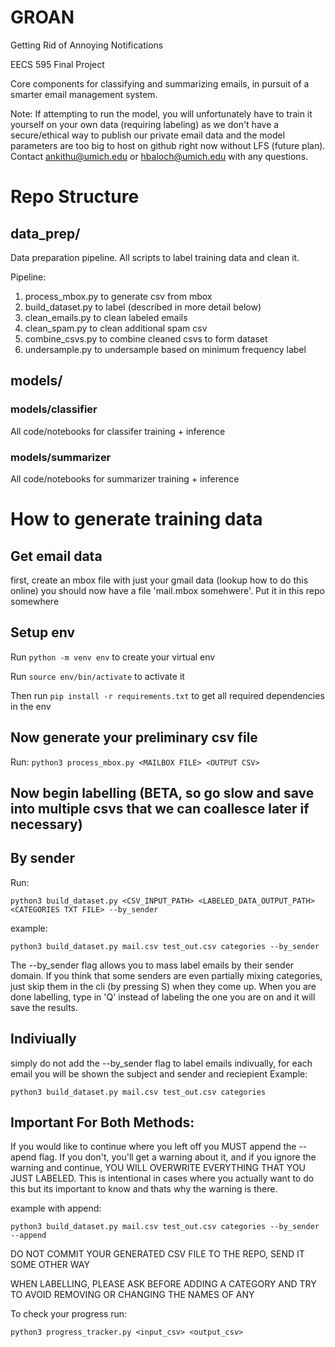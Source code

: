 # GROAN

Getting Rid of Annoying Notifications

EECS 595 Final Project

Core components for classifying and summarizing emails, in pursuit of a smarter email management system.

Note:
If attempting to run the model, you will unfortunately have to train it yourself on your own data (requiring labeling) as we don't have a secure/ethical way to publish our private email data and the model parameters are too big to host on github right now without LFS (future plan). Contact ankithu@umich.edu or hbaloch@umich.edu with any questions.

# Repo Structure

## data_prep/

Data preparation pipeline. All scripts to label training data and clean it.

Pipeline:

1. process_mbox.py to generate csv from mbox
2. build_dataset.py to label (described in more detail below)
3. clean_emails.py to clean labeled emails
4. clean_spam.py to clean additional spam csv
5. combine_csvs.py to combine cleaned csvs to form dataset
6. undersample.py to undersample based on minimum frequency label

## models/

### models/classifier

All code/notebooks for classifer training + inference

### models/summarizer

All code/notebooks for summarizer training + inference


# How to generate training data

## Get email data

first, create an mbox file with just your gmail data (lookup how to do this online) you should now have a file 'mail.mbox somehwere'. Put
it in this repo somewhere

## Setup env

Run `python -m venv env` to create your virtual env

Run `source env/bin/activate` to activate it

Then run `pip install -r requirements.txt` to get all required dependencies in the env

## Now generate your preliminary csv file 

Run:
`python3 process_mbox.py <MAILBOX FILE> <OUTPUT CSV>` 

## Now begin labelling (BETA, so go slow and save into multiple csvs that we can coallesce later if necessary)

## By sender

Run:

`python3 build_dataset.py <CSV_INPUT_PATH> <LABELED_DATA_OUTPUT_PATH> <CATEGORIES TXT FILE> --by_sender`

example:

`python3 build_dataset.py mail.csv test_out.csv categories --by_sender`


The --by_sender flag allows you to mass label emails by their sender domain. If you think that
some senders are even partially mixing categories, just skip them in the cli (by pressing S) when they come up. When you
are done labelling, type in 'Q' instead of labeling the one you are on and it will save the results.

## Indiviually

simply do not add the --by_sender flag to label emails indivually, for each email you will be shown the subject and sender and reciepient
Example:

`python3 build_dataset.py mail.csv test_out.csv categories`

## Important For Both Methods:

If you would like to continue where you left off you MUST append the --apend flag. If you don't, you'll get a warning about it,
and if you ignore the warning and continue, YOU WILL OVERWRITE EVERYTHING THAT YOU JUST LABELED. This is intentional in cases where you
actually want to do this but its important to know and thats why the warning is there.

example with append:

`python3 build_dataset.py mail.csv test_out.csv categories --by_sender --append`

DO NOT COMMIT YOUR GENERATED CSV FILE TO THE REPO, SEND IT SOME OTHER WAY

WHEN LABELLING, PLEASE ASK BEFORE ADDING A CATEGORY AND TRY TO AVOID REMOVING OR CHANGING THE NAMES OF ANY

To check your progress run:

`python3 progress_tracker.py <input_csv> <output_csv>`

